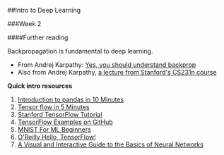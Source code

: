 ##Intro to Deep Learning

###Week 2 

####Further reading

Backpropagation is fundamental to deep learning.
* From Andrej Karpathy: [Yes, you should understand backprop](https://ipython.org/ipython-doc/1/interactive/nbconvert.html)
* Also from Andrej Karpathy, [a lecture from Stanford's CS231n course](https://www.youtube.com/watch?v=59Hbtz7XgjM)



**Quick intro resources**

1. [Introduction to pandas in 10 Minutes](http://pandas.pydata.org/pandas-docs/stable/10min.html#min)
2. [Tensor flow in 5 Minutes](https://www.youtube.com/watch?v=2FmcHiLCwTU&t=84s)
3. [Stanford TensorFlow Tutorial](https://cs224d.stanford.edu/lectures/CS224d-Lecture7.pdf)
4. [TensorFlow Examples on GitHub](https://github.com/aymericdamien/TensorFlow-Examples)
5. [MNIST For ML Beginners](https://www.tensorflow.org/tutorials/mnist/beginners/)
6. [O'Reilly Hello, TensorFlow!](https://www.oreilly.com/learning/hello-tensorflow)
7. [A Visual and Interactive Guide to the Basics of Neural Networks](https://jalammar.github.io/visual-interactive-guide-basics-neural-networks/)
